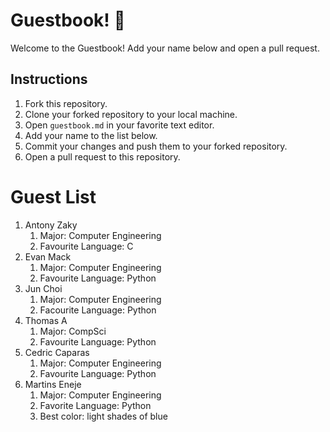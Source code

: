 # Guestbook! 📖

Welcome to the Guestbook! Add your name below and open a pull request.

## Instructions
1. Fork this repository.
2. Clone your forked repository to your local machine.
3. Open `guestbook.md` in your favorite text editor.
4. Add your name to the list below.
5. Commit your changes and push them to your forked repository.
6. Open a pull request to this repository.

# Guest List
1. Antony Zaky
	1. Major: Computer Engineering
	2. Favourite Language: C
2. Evan Mack
	1. Major: Computer Engineering
	2. Favourite Language: Python
3. Jun Choi
    1. Major: Computer Engineering
    2. Facourite Language: Python
4. Thomas A
	1. Major: CompSci
	2. Favourite Language: Python
5. Cedric Caparas
	1. Major: Computer Engineering
	2. Favourite Language: Python
6. Martins Eneje 
	1. Major: Computer Engineering
	2. Favorite Language: Python
	3. Best color: light shades of blue  
